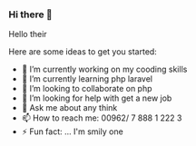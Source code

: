 ### Hi there 👋

Hello their

Here are some ideas to get you started:

- 🔭 I’m currently working on my cooding skills
- 🌱 I’m currently learning php laravel
- 👯 I’m looking to collaborate on php
- 🤔 I’m looking for help with get a new job
- 💬 Ask me about any think
- 📫 How to reach me: 00962/ 7 888 1 222 3
- ⚡ Fun fact: ... I'm smily one 


